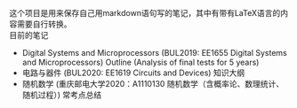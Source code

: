 这个项目是用来保存自己用markdown语句写的笔记，其中有带有LaTeX语言的内容需要自行转换。    
目前的笔记  
- Digital Systems and Microprocessors (BUL2019: EE1655 Digital Systems and Microprocessors)  Outline (Analysis of final tests for 5 years) 
- 电路与器件 (BUL2020: EE1619 Circuits and Devices) 知识大纲  
- 随机数学 (重庆邮电大学2020：A1110130 随机数学（含概率论、数理统计、随机过程）)  常考点总结 
